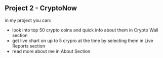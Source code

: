 ## Project 2 - CryptoNow

in my project you can:
- look into top 50 crypto coins and quick info about them in Crypto Wall section
- get live chart on up to 5 crypro at the time by selecting them in Live Reports section
- read more about me in About Section